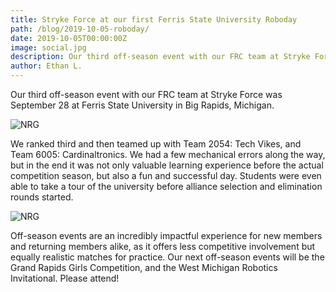 ```yaml
---
title: Stryke Force at our first Ferris State University Roboday
path: /blog/2019-10-05-roboday/
date: 2019-10-05T00:00:00Z
image: social.jpg
description: Our third off-season event with our FRC team at Stryke Force was September 28 at Ferris State University in Big Rapids, Michigan.
author: Ethan L.
---
```


Our third off-season event with our FRC team at Stryke Force was September 28 at Ferris State University in Big Rapids, Michigan.

<!--more-->

![NRG](https://photos.smugmug.com/photos/i-TqM9jGQ/0/4cd04bac/M/i-TqM9jGQ-M.jpg)

We ranked third and then teamed up with Team 2054: Tech Vikes, and Team 6005: Cardinaltronics. We had a few mechanical errors along the way, but in the end it was not only valuable learning experience before the actual competition season, but also a fun and successful day. Students were even able to take a tour of the university before alliance selection and elimination rounds started.

![NRG](https://photos.smugmug.com/photos/i-t4MpMwN/0/3e30ef23/M/i-t4MpMwN-M.jpg)

Off-season events are an incredibly impactful experience for new members and returning members alike, as it offers less competitive involvement but equally realistic matches for practice. Our next off-season events will be the Grand Rapids Girls Competition, and the West Michigan Robotics Invitational. Please attend!
